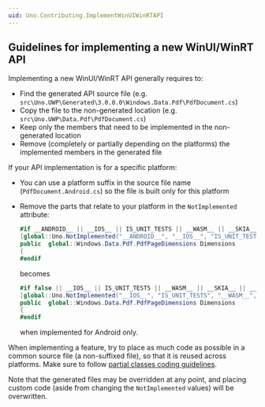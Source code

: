 ```yaml
---
uid: Uno.Contributing.ImplementWinUIWinRTAPI
---
```


## Guidelines for implementing a new WinUI/WinRT API

Implementing a new WinUI/WinRT API generally requires to:

- Find the generated API source file (e.g. `src\Uno.UWP\Generated\3.0.0.0\Windows.Data.Pdf\PdfDocument.cs`)
- Copy the file to the non-generated location (e.g. `src\Uno.UWP\Data.Pdf\PdfDocument.cs`)
- Keep only the members that need to be implemented in the non-generated location
- Remove (completely or partially depending on the platforms) the implemented members in the generated file

If your API implementation is for a specific platform:

- You can use a platform suffix in the source file name (`PdfDocument.Android.cs`) so the file is built only for this platform
- Remove the parts that relate to your platform in the `NotImplemented` attribute:

    ```csharp
    #if __ANDROID__ || __IOS__ || IS_UNIT_TESTS || __WASM__ || __SKIA__ || __NETSTD_REFERENCE__ || __MACOS__
    [global::Uno.NotImplemented("__ANDROID__", "__IOS__", "IS_UNIT_TESTS", "__WASM__", "__SKIA__", "__NETSTD_REFERENCE__", "__MACOS__")]
    public  global::Windows.Data.Pdf.PdfPageDimensions Dimensions
    {
    #endif
    ```

    becomes

    ```csharp
    #if false || __IOS__ || IS_UNIT_TESTS || __WASM__ || __SKIA__ || __NETSTD_REFERENCE__ || __MACOS__
    [global::Uno.NotImplemented("__IOS__", "IS_UNIT_TESTS", "__WASM__", "__SKIA__", "__NETSTD_REFERENCE__", "__MACOS__")]
    public  global::Windows.Data.Pdf.PdfPageDimensions Dimensions
    {
    #endif
    ```

    when implemented for Android only.

When implementing a feature, try to place as much code as possible in a common source file (a non-suffixed file), so that it is reused across platforms. Make sure to follow [partial classes coding guidelines](code-style.md).

Note that the generated files may be overridden at any point, and placing custom code (aside from changing the `NotImplemented` values) will be overwritten.
